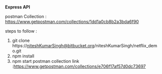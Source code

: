 **Express API**

postman Collection :
https://www.getpostman.com/collections/1dd1a0cb8b2a3bda6f90

steps to follow :

1. git clone https://niteshKumarSingh@bitbucket.org/niteshKumarSingh/netflix_demo.git
2. npm install 
3. npm start 
postman collection link :https://www.getpostman.com/collections/e706f17af57d0dc73697